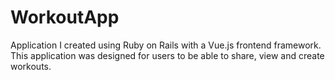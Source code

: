# WorkoutApp

Application I created using Ruby on Rails with a Vue.js frontend framework. This application was designed for users to be able to share, view and create workouts.
